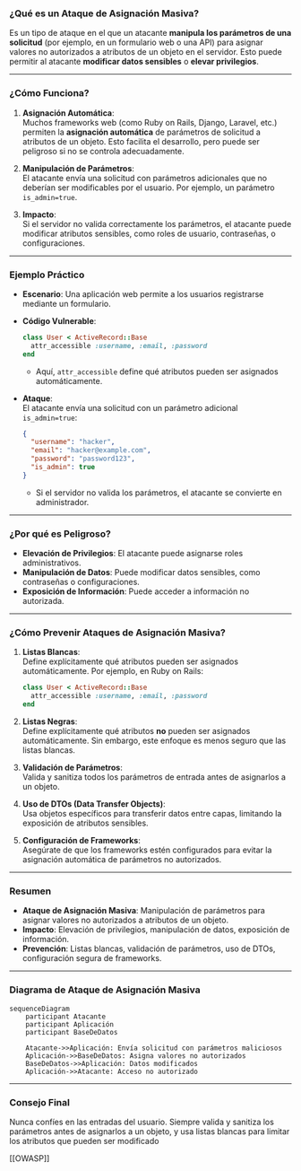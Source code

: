 ### **¿Qué es un Ataque de Asignación Masiva?**

Es un tipo de ataque en el que un atacante **manipula los parámetros de una solicitud** (por ejemplo, en un formulario web o una API) para asignar valores no autorizados a atributos de un objeto en el servidor. Esto puede permitir al atacante **modificar datos sensibles** o **elevar privilegios**.

---

### **¿Cómo Funciona?**

1. **Asignación Automática**:  
   Muchos frameworks web (como Ruby on Rails, Django, Laravel, etc.) permiten la **asignación automática** de parámetros de solicitud a atributos de un objeto. Esto facilita el desarrollo, pero puede ser peligroso si no se controla adecuadamente.

2. **Manipulación de Parámetros**:  
   El atacante envía una solicitud con parámetros adicionales que no deberían ser modificables por el usuario. Por ejemplo, un parámetro `is_admin=true`.

3. **Impacto**:  
   Si el servidor no valida correctamente los parámetros, el atacante puede modificar atributos sensibles, como roles de usuario, contraseñas, o configuraciones.

---

### **Ejemplo Práctico**

- **Escenario**: Una aplicación web permite a los usuarios registrarse mediante un formulario.
- **Código Vulnerable**:
  ```ruby
  class User < ActiveRecord::Base
    attr_accessible :username, :email, :password
  end
  ```
  - Aquí, `attr_accessible` define qué atributos pueden ser asignados automáticamente.

- **Ataque**:  
  El atacante envía una solicitud con un parámetro adicional `is_admin=true`:
  ```json
  {
    "username": "hacker",
    "email": "hacker@example.com",
    "password": "password123",
    "is_admin": true
  }
  ```
  - Si el servidor no valida los parámetros, el atacante se convierte en administrador.

---

### **¿Por qué es Peligroso?**

- **Elevación de Privilegios**: El atacante puede asignarse roles administrativos.
- **Manipulación de Datos**: Puede modificar datos sensibles, como contraseñas o configuraciones.
- **Exposición de Información**: Puede acceder a información no autorizada.

---

### **¿Cómo Prevenir Ataques de Asignación Masiva?**

1. **Listas Blancas**:  
   Define explícitamente qué atributos pueden ser asignados automáticamente. Por ejemplo, en Ruby on Rails:
   ```ruby
   class User < ActiveRecord::Base
     attr_accessible :username, :email, :password
   end
   ```

2. **Listas Negras**:  
   Define explícitamente qué atributos **no** pueden ser asignados automáticamente. Sin embargo, este enfoque es menos seguro que las listas blancas.

3. **Validación de Parámetros**:  
   Valida y sanitiza todos los parámetros de entrada antes de asignarlos a un objeto.

4. **Uso de DTOs (Data Transfer Objects)**:  
   Usa objetos específicos para transferir datos entre capas, limitando la exposición de atributos sensibles.

5. **Configuración de Frameworks**:  
   Asegúrate de que los frameworks estén configurados para evitar la asignación automática de parámetros no autorizados.

---

### **Resumen**

- **Ataque de Asignación Masiva**: Manipulación de parámetros para asignar valores no autorizados a atributos de un objeto.
- **Impacto**: Elevación de privilegios, manipulación de datos, exposición de información.
- **Prevención**: Listas blancas, validación de parámetros, uso de DTOs, configuración segura de frameworks.

---

### **Diagrama de Ataque de Asignación Masiva**

```mermaid
sequenceDiagram
    participant Atacante
    participant Aplicación
    participant BaseDeDatos

    Atacante->>Aplicación: Envía solicitud con parámetros maliciosos
    Aplicación->>BaseDeDatos: Asigna valores no autorizados
    BaseDeDatos->>Aplicación: Datos modificados
    Aplicación->>Atacante: Acceso no autorizado
```

---

### **Consejo Final**

Nunca confíes en las entradas del usuario. Siempre valida y sanitiza los parámetros antes de asignarlos a un objeto, y usa listas blancas para limitar los atributos que pueden ser modificado

[[OWASP]]